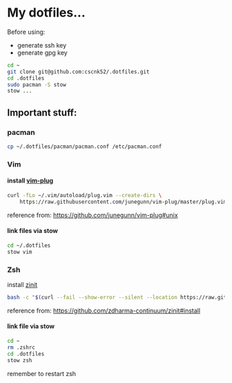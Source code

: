 # My dotfiles...

Before using:

- generate ssh key
- generate gpg key

```bash
cd ~
git clone git@github.com:cscnk52/.dotfiles.git
cd .dotfiles
sudo pacman -S stow
stow ...
```

## Important stuff:

### pacman

```bash
cp ~/.dotfiles/pacman/pacman.conf /etc/pacman.conf
```

### Vim

#### install [vim-plug](https://github.com/junegunn/vim-plug)

```bash
curl -fLo ~/.vim/autoload/plug.vim --create-dirs \
    https://raw.githubusercontent.com/junegunn/vim-plug/master/plug.vim
```

reference from: https://github.com/junegunn/vim-plug#unix

#### link files via stow

```bash
cd ~/.dotfiles
stow vim
```

### Zsh

install [zinit](https://github.com/zdharma-continuum/zinit) 

```bash
bash -c "$(curl --fail --show-error --silent --location https://raw.githubusercontent.com/zdharma-continuum/zinit/HEAD/scripts/install.sh)"
```

reference from: https://github.com/zdharma-continuum/zinit#install

#### link file via stow

```bash
cd ~
rm .zshrc
cd .dotfiles
stow zsh
```

remember to restart zsh